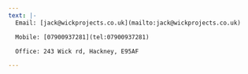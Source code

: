 ```yaml
---
text: |-
  Email: [jack@wickprojects.co.uk](mailto:jack@wickprojects.co.uk)

  Mobile: [07900937281](tel:07900937281)

  Office: 243 Wick rd, Hackney, E95AF

---
```

